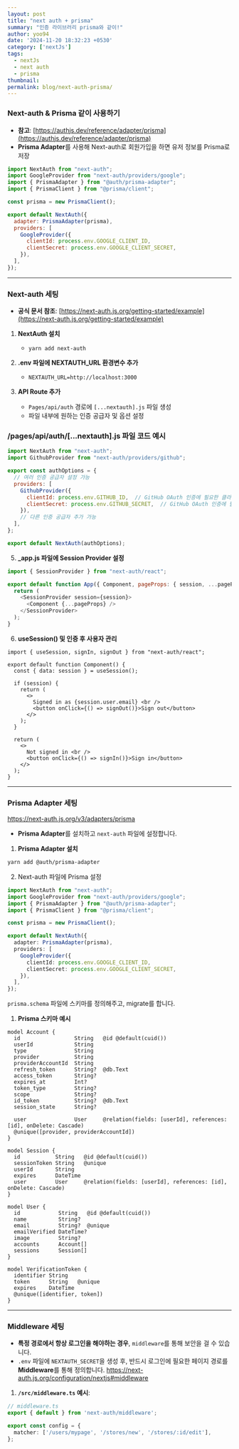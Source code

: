 ```yaml
---
layout: post
title: "next auth + prisma"
summary: "인증 라이브러리 prisma와 같이!"
author: yoo94
date: '2024-11-20 18:32:23 +0530'
category: ['nextJs']
tags:
  - nextJs
  - next auth
  - prisma
thumbnail: 
permalink: blog/next-auth-prisma/
---
```


### Next-auth & Prisma 같이 사용하기

- **참고**: [https://authjs.dev/reference/adapter/prisma](https://authjs.dev/reference/adapter/prisma)
- **Prisma Adapter**를 사용해 Next-auth로 회원가입을 하면 유저 정보를 Prisma로 저장

```javascript
import NextAuth from "next-auth";
import GoogleProvider from "next-auth/providers/google";
import { PrismaAdapter } from "@auth/prisma-adapter";
import { PrismaClient } from "@prisma/client";

const prisma = new PrismaClient();

export default NextAuth({
  adapter: PrismaAdapter(prisma),
  providers: [
    GoogleProvider({
      clientId: process.env.GOOGLE_CLIENT_ID,
      clientSecret: process.env.GOOGLE_CLIENT_SECRET,
    }),
  ],
});
```
---

### Next-auth 세팅

- **공식 문서 참조**: [https://next-auth.js.org/getting-started/example](https://next-auth.js.org/getting-started/example)

1. **NextAuth 설치**
   - `yarn add next-auth`

2. **.env 파일에 NEXTAUTH_URL 환경변수 추가**
   - `NEXTAUTH_URL=http://localhost:3000`

3. **API Route 추가**
   - `Pages/api/auth` 경로에 `[...nextauth].js` 파일 생성
   - 파일 내부에 원하는 인증 공급자 및 옵션 설정

### /pages/api/auth/[...nextauth].js 파일 코드 예시

```javascript
import NextAuth from "next-auth";
import GithubProvider from "next-auth/providers/github";

export const authOptions = {
  // 여러 인증 공급자 설정 가능
  providers: [
    GithubProvider({
      clientId: process.env.GITHUB_ID,  // GitHub OAuth 인증에 필요한 클라이언트 ID
      clientSecret: process.env.GITHUB_SECRET,  // GitHub OAuth 인증에 필요한 클라이언트 시크릿
    }),
    // 다른 인증 공급자 추가 가능
  ],
};

export default NextAuth(authOptions);
```

5. **_app.js 파일에 Session Provider 설정**

```javascript
import { SessionProvider } from "next-auth/react";

export default function App({ Component, pageProps: { session, ...pageProps } }) {
  return (
    <SessionProvider session={session}>
      <Component {...pageProps} />
    </SessionProvider>
  );
}
```

6. **useSession() 및 인증 후 사용자 관리**

```tsx
import { useSession, signIn, signOut } from "next-auth/react";

export default function Component() {
  const { data: session } = useSession();

  if (session) {
    return (
      <>
        Signed in as {session.user.email} <br />
        <button onClick={() => signOut()}>Sign out</button>
      </>
    );
  }

  return (
    <>
      Not signed in <br />
      <button onClick={() => signIn()}>Sign in</button>
    </>
  );
}

```

---

### Prisma Adapter 세팅
https://next-auth.js.org/v3/adapters/prisma
- **Prisma Adapter**를 설치하고 `next-auth` 파일에 설정합니다.

1. **Prisma Adapter 설치**

```bash
yarn add @auth/prisma-adapter
```

2. Next-auth 파일에 Prisma 설정

```ts
import NextAuth from "next-auth";
import GoogleProvider from "next-auth/providers/google";
import { PrismaAdapter } from "@auth/prisma-adapter";
import { PrismaClient } from "@prisma/client";

const prisma = new PrismaClient();

export default NextAuth({
  adapter: PrismaAdapter(prisma),
  providers: [
    GoogleProvider({
      clientId: process.env.GOOGLE_CLIENT_ID,
      clientSecret: process.env.GOOGLE_CLIENT_SECRET,
    }),
  ],
});

```

`prisma.schema` 파일에 스키마를 정의해주고, migrate를 합니다.

1. **Prisma 스키마 예시**

```text
model Account {
  id                 String   @id @default(cuid())
  userId             String
  type               String
  provider           String
  providerAccountId  String
  refresh_token      String?  @db.Text
  access_token       String?
  expires_at         Int?
  token_type         String?
  scope              String?
  id_token           String?  @db.Text
  session_state      String?

  user               User     @relation(fields: [userId], references: [id], onDelete: Cascade)
  @unique([provider, providerAccountId])
}

model Session {
  id           String   @id @default(cuid())
  sessionToken String   @unique
  userId       String
  expires      DateTime
  user         User     @relation(fields: [userId], references: [id], onDelete: Cascade)
}

model User {
  id            String   @id @default(cuid())
  name          String?
  email         String?  @unique
  emailVerified DateTime?
  image         String?
  accounts      Account[]
  sessions      Session[]
}

model VerificationToken {
  identifier String
  token      String   @unique
  expires    DateTime
  @unique([identifier, token])
}
```

---

### Middleware 세팅

- **특정 경로에서 항상 로그인을 해야하는 경우**, `middleware`를 통해 보안을 걸 수 있습니다.
- `.env` 파일에 `NEXTAUTH_SECRET`을 생성 후, 반드시 로그인에 필요한 페이지 경로를 **Middleware**를 통해 정의합니다.
  https://next-auth.js.org/configuration/nextjs#middleware
1. **`/src/middleware.ts` 예시**:

```typescript
// middleware.ts
export { default } from 'next-auth/middleware';

export const config = {
  matcher: ['/users/mypage', '/stores/new', '/stores/:id/edit'],
};
```